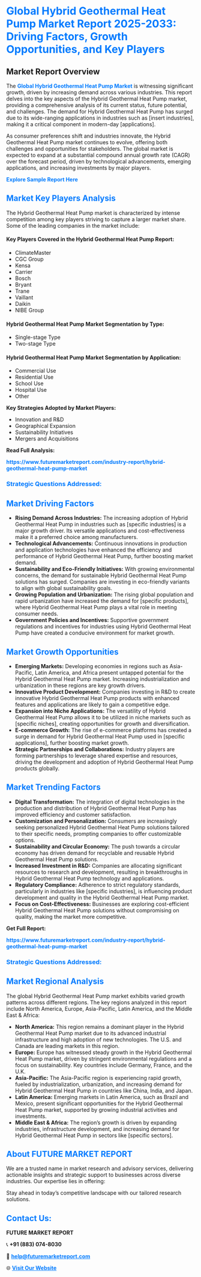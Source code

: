 <h1 style="color: #007BFF;">Global Hybrid Geothermal Heat Pump Market Report 2025-2033: Driving Factors, Growth Opportunities, and Key Players</h1>

<section id="overview">
<h2>Market Report Overview</h2>
<p>The <a href="https://www.futuremarketreport.com/industry-report/hybrid-geothermal-heat-pump-market" style="color: #007BFF; text-decoration: none;"><strong>Global Hybrid Geothermal Heat Pump Market</strong></a> is witnessing significant growth, driven by increasing demand across various industries. This report delves into the key aspects of the Hybrid Geothermal Heat Pump market, providing a comprehensive analysis of its current status, future potential, and challenges. The demand for Hybrid Geothermal Heat Pump has surged due to its wide-ranging applications in industries such as [insert industries], making it a critical component in modern-day [applications].</p>
<p>As consumer preferences shift and industries innovate, the Hybrid Geothermal Heat Pump market continues to evolve, offering both challenges and opportunities for stakeholders. The global market is expected to expand at a substantial compound annual growth rate (CAGR) over the forecast period, driven by technological advancements, emerging applications, and increasing investments by major players.</p>
</section>

<section id="overview">
<p><a href="https://www.futuremarketreport.com/request-sample/reportId=52220" style="color: #007BFF; text-decoration: none;"><strong>Explore Sample Report Here</strong></a></p>
</section>

<section id="key-players">
<h2 style="color: #007BFF;">Market Key Players Analysis</h2>
<p>The Hybrid Geothermal Heat Pump market is characterized by intense competition among key players striving to capture a larger market share. Some of the leading companies in the market include:</p>
<h4>Key Players Covered in the Hybrid Geothermal Heat Pump Report:</h4>
<ul><li>ClimateMaster</li><li>CGC Group</li><li>Kensa</li><li>Carrier</li><li>Bosch</li><li>Bryant</li><li>Trane</li><li>Vaillant</li><li>Daikin</li><li>NIBE Group</li></ul>
<h4>Hybrid Geothermal Heat Pump Market Segmentation by Type:</h4>
<ul><li>Single-stage Type</li><li>Two-stage Type</li></ul>

<h4>Hybrid Geothermal Heat Pump Market Segmentation by Application:</h4>
<ul><li>Commercial Use</li><li>Residential Use</li><li>School Use</li><li>Hospital Use</li><li>Other</li></ul>
<p><strong>Key Strategies Adopted by Market Players:</strong></p>
<ul>
<li>Innovation and R&D</li>
<li>Geographical Expansion</li>
<li>Sustainability Initiatives</li>
<li>Mergers and Acquisitions</li>
</ul>
</section>

<section>
<p><strong>Read Full Analysis: </strong></p><a href="https://www.futuremarketreport.com/industry-report/hybrid-geothermal-heat-pump-market" style="color: #007BFF; text-decoration: none;"><strong>https://www.futuremarketreport.com/industry-report/hybrid-geothermal-heat-pump-market</strong></a>
<h3 style="color: #007BFF;">Strategic Questions Addressed:</h3>
</section>

<section id="driving-factors">
<h2 style="color: #007BFF;">Market Driving Factors</h2>
<ul>
<li><strong>Rising Demand Across Industries:</strong> The increasing adoption of Hybrid Geothermal Heat Pump in industries such as [specific industries] is a major growth driver. Its versatile applications and cost-effectiveness make it a preferred choice among manufacturers.</li>
<li><strong>Technological Advancements:</strong> Continuous innovations in production and application technologies have enhanced the efficiency and performance of Hybrid Geothermal Heat Pump, further boosting market demand.</li>
<li><strong>Sustainability and Eco-Friendly Initiatives:</strong> With growing environmental concerns, the demand for sustainable Hybrid Geothermal Heat Pump solutions has surged. Companies are investing in eco-friendly variants to align with global sustainability goals.</li>
<li><strong>Growing Population and Urbanization:</strong> The rising global population and rapid urbanization have increased the demand for [specific products], where Hybrid Geothermal Heat Pump plays a vital role in meeting consumer needs.</li>
<li><strong>Government Policies and Incentives:</strong> Supportive government regulations and incentives for industries using Hybrid Geothermal Heat Pump have created a conducive environment for market growth.</li>
</ul>
</section>

<section id="growth-opportunities">
<h2 style="color: #007BFF;">Market Growth Opportunities</h2>
<ul>
<li><strong>Emerging Markets:</strong> Developing economies in regions such as Asia-Pacific, Latin America, and Africa present untapped potential for the Hybrid Geothermal Heat Pump market. Increasing industrialization and urbanization in these regions are key growth drivers.</li>
<li><strong>Innovative Product Development:</strong> Companies investing in R&D to create innovative Hybrid Geothermal Heat Pump products with enhanced features and applications are likely to gain a competitive edge.</li>
<li><strong>Expansion into Niche Applications:</strong> The versatility of Hybrid Geothermal Heat Pump allows it to be utilized in niche markets such as [specific niches], creating opportunities for growth and diversification.</li>
<li><strong>E-commerce Growth:</strong> The rise of e-commerce platforms has created a surge in demand for Hybrid Geothermal Heat Pump used in [specific applications], further boosting market growth.</li>
<li><strong>Strategic Partnerships and Collaborations:</strong> Industry players are forming partnerships to leverage shared expertise and resources, driving the development and adoption of Hybrid Geothermal Heat Pump products globally.</li>
</ul>
</section>

<section id="trending-factors">
<h2 style="color: #007BFF;">Market Trending Factors</h2>
<ul>
<li><strong>Digital Transformation:</strong> The integration of digital technologies in the production and distribution of Hybrid Geothermal Heat Pump has improved efficiency and customer satisfaction.</li>
<li><strong>Customization and Personalization:</strong> Consumers are increasingly seeking personalized Hybrid Geothermal Heat Pump solutions tailored to their specific needs, prompting companies to offer customizable options.</li>
<li><strong>Sustainability and Circular Economy:</strong> The push towards a circular economy has driven demand for recyclable and reusable Hybrid Geothermal Heat Pump solutions.</li>
<li><strong>Increased Investment in R&D:</strong> Companies are allocating significant resources to research and development, resulting in breakthroughs in Hybrid Geothermal Heat Pump technology and applications.</li>
<li><strong>Regulatory Compliance:</strong> Adherence to strict regulatory standards, particularly in industries like [specific industries], is influencing product development and quality in the Hybrid Geothermal Heat Pump market.</li>
<li><strong>Focus on Cost-Effectiveness:</strong> Businesses are exploring cost-efficient Hybrid Geothermal Heat Pump solutions without compromising on quality, making the market more competitive.</li>
</ul>
</section>

<section>
<p><strong>Get Full Report: </strong></p><a href="https://www.futuremarketreport.com/industry-report/hybrid-geothermal-heat-pump-market" style="color: #007BFF; text-decoration: none;"><strong>https://www.futuremarketreport.com/industry-report/hybrid-geothermal-heat-pump-market</strong></a>
<h3 style="color: #007BFF;">Strategic Questions Addressed:</h3>
</section>


<section id="regional-analysis">
<h2 style="color: #007BFF;">Market Regional Analysis</h2>
<p>The global Hybrid Geothermal Heat Pump market exhibits varied growth patterns across different regions. The key regions analyzed in this report include North America, Europe, Asia-Pacific, Latin America, and the Middle East & Africa:</p>
<ul>
<li><strong>North America:</strong> This region remains a dominant player in the Hybrid Geothermal Heat Pump market due to its advanced industrial infrastructure and high adoption of new technologies. The U.S. and Canada are leading markets in this region.</li>
<li><strong>Europe:</strong> Europe has witnessed steady growth in the Hybrid Geothermal Heat Pump market, driven by stringent environmental regulations and a focus on sustainability. Key countries include Germany, France, and the U.K.</li>
<li><strong>Asia-Pacific:</strong> The Asia-Pacific region is experiencing rapid growth, fueled by industrialization, urbanization, and increasing demand for Hybrid Geothermal Heat Pump in countries like China, India, and Japan.</li>
<li><strong>Latin America:</strong> Emerging markets in Latin America, such as Brazil and Mexico, present significant opportunities for the Hybrid Geothermal Heat Pump market, supported by growing industrial activities and investments.</li>
<li><strong>Middle East & Africa:</strong> The region’s growth is driven by expanding industries, infrastructure development, and increasing demand for Hybrid Geothermal Heat Pump in sectors like [specific sectors].</li>
</ul>
</section>

<footer>
<h2 style="color: #007BFF;">About FUTURE MARKET REPORT</h2>
<p>We are a trusted name in market research and advisory services, delivering actionable insights and strategic support to businesses across diverse industries. Our expertise lies in offering:</p>

<p>Stay ahead in today’s competitive landscape with our tailored research solutions.</p>

<h2 style="color: #007BFF;">Contact Us:</h2>
<p><strong>FUTURE MARKET REPORT</strong></p>
<p>📞 <strong>+91 (883) 074-8030</strong></p>
<p>📧 <strong><a href="mailto:help@futuremarketreport.com" style="color: #007BFF;">help@futuremarketreport.com</a></strong></p>
<p>🌐 <strong><a href="https://www.futuremarketreport.com/" style="color: #007BFF;">Visit Our Website</a></strong></p>
</footer>